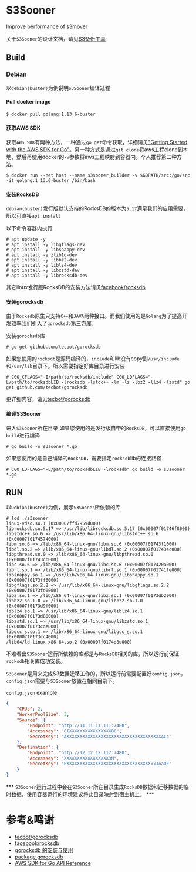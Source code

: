 # S3Sooner

Improve performance of s3mover

关于`S3Sooner`的设计文档，请见[S3备份工具](http://wiki.hengchang6.com/pages/viewpage.action?pageId=20514338)

## Build

### Debian

以`debian(buster)`为例说明`S3Sooner`编译过程

#### Pull docker image

```shell
$ docker pull golang:1.13.6-buster
```

#### 获取AWS SDK

获取`AWS SDK`有两种方法，一种通过`go get`命令获取，详细请见["Getting Started with the AWS SDK for Go"](https://docs.aws.amazon.com/zh_cn/sdk-for-go/v1/developer-guide/setting-up.html)。另一种方式是通过`git clone`将aws工程clone到本地，然后再使用docker的`-v`参数将aws工程映射到容器内。个人推荐第二种方法。

```shell
$ docker run --net host --name s3sooner_builder -v $GOPATH/src:/go/src -it golang:1.13.6-buster /bin/bash
```

#### 安装RocksDB

`debian(buster)`发行版默认支持的RocksDB的版本为`5.17`满足我们的应用需要，所以可直接`apt install`

以下命令容器内执行
```shell
# apt update -y
# apt install -y libgflags-dev
# apt install -y libsnappy-dev
# apt install -y zlib1g-dev
# apt install -y libbz2-dev
# apt install -y liblz4-dev
# apt install -y libzstd-dev
# apt install -y librocksdb-dev
```
其它linux发行版RocksDB的安装方法请见[facebook/rocksdb](https://github.com/facebook/rocksdb/blob/master/INSTALL.md)

#### 安装gorocksdb

由于`Rocksdb`原生只支持`C++`和`JAVA`两种接口。而我们使用的是`Golang`为了提高开发效率我们引入了`gorocksdb`第三方库。

安装`gorocksdb`库
```shell
# go get github.com/tecbot/gorocksdb
```
如果您使用的`rocksdb`是源码编译的，`include`和lib没有copy到`/usr/include`和`/usr/lib`目录下。所以需要指定好库目录进行安装
```shell
# CGO_CFLAGS="-I/path/to/rocksdb/include" CGO_LDFLAGS="-L/path/to/rocksdbLIB -lrocksdb -lstdc++ -lm -lz -lbz2 -llz4 -lzstd" go get github.com/tecbot/gorocksdb
```
更详细内容，请见[tecbot/gorocksdb](https://github.com/tecbot/gorocksdb)

#### 编译S3Sooner

进入`S3Sooner`所在目录
如果您使用的是发行版自带的`RocksDB`，可以直接使用`go build`进行编译

```shell
# go build -o s3sooner *.go
```

如果您使用的是自己编译的`RocksDB`，需要指定`rocksdb`lib的连接路径

```shell
# CGO_LDFLAGS="-L/path/to/rocksdbLIB -lrocksdb" go build -o s3sooner *.go
```

## RUN

以`Debian(buster)`为例，展示`S3Sooner`所依赖的库

```shell
# ldd ./s3sooner
linux-vdso.so.1 (0x00007ffd7959d000)
librocksdb.so.5.17 => /usr/lib/librocksdb.so.5.17 (0x00007f01746f8000)
libstdc++.so.6 => /usr/lib/x86_64-linux-gnu/libstdc++.so.6 (0x00007f0174574000)
libm.so.6 => /lib/x86_64-linux-gnu/libm.so.6 (0x00007f01743f1000)
libdl.so.2 => /lib/x86_64-linux-gnu/libdl.so.2 (0x00007f01743ec000)
libpthread.so.0 => /lib/x86_64-linux-gnu/libpthread.so.0 (0x00007f01743cb000)
libc.so.6 => /lib/x86_64-linux-gnu/libc.so.6 (0x00007f017420a000)
librt.so.1 => /lib/x86_64-linux-gnu/librt.so.1 (0x00007f01741fe000)
libsnappy.so.1 => /usr/lib/x86_64-linux-gnu/libsnappy.so.1 (0x00007f0173ff6000)
libgflags.so.2.2 => /usr/lib/x86_64-linux-gnu/libgflags.so.2.2 (0x00007f0173fd0000)
libz.so.1 => /lib/x86_64-linux-gnu/libz.so.1 (0x00007f0173db2000)
libbz2.so.1.0 => /lib/x86_64-linux-gnu/libbz2.so.1.0 (0x00007f0173d9f000)
liblz4.so.1 => /usr/lib/x86_64-linux-gnu/liblz4.so.1 (0x00007f0173d80000)
libzstd.so.1 => /usr/lib/x86_64-linux-gnu/libzstd.so.1 (0x00007f0173cde000)
libgcc_s.so.1 => /lib/x86_64-linux-gnu/libgcc_s.so.1 (0x00007f0173cc4000)
/lib64/ld-linux-x86-64.so.2 (0x00007f0174d8e000)
```
不难看出`S3Sooner`运行所依赖的库都是与`RocksDB`相关的库，所以运行前保证`rocksdb`相关库成功安装。

`S3Sooner`是用来完成S3数据迁移工作的，所以运行前需要配置好`config.json`，`config.json`需要与`S3Sooner`放置在相同目录下。

`config.json` example
```json
{
    "CPUs": 2,
    "WorkerPoolSize": 3,
    "Source": {
        "Endpoint": "http://11.11.11.111:7480",
        "AccessKey": "8IXXXXXXXXXXXXXXXXB0",
        "SecretKey": "AXXXXXXXXXXXXXXXXXXXXXXXXXXXXXXXXXXXXALc"
    },
    "Destination": {
        "Endpoint": "http://12.12.12.112:7480",
        "AccessKey": "XXXXXXXXXXXXXXXXX3M",
        "SecretKey": "PXXXXXXXXXXXXXXXXXXXXXXXXXXXXXXXXxxJoaOF"
    }
}
```
*** `S3Sooner`运行过程中会在`S3Sooner`所在目录生成`RocksDB`数据和迁移数据的临时数据，使用容器运行的环境建议将此目录映射到宿主机上。 ***

# 参考&鸣谢

* [tecbot/gorocksdb](https://github.com/tecbot/gorocksdb)
* [facebook/rocksdb](https://github.com/facebook/rocksdb)
* [gorocksdb 的安装与使用](https://winjeg.github.io/2018/08/13/storage/rocksdb/)
* [package gorocksdb](https://godoc.org/github.com/tecbot/gorocksdb#Slice)
* [AWS SDK for Go API Reference](https://docs.aws.amazon.com/sdk-for-go/api/)

